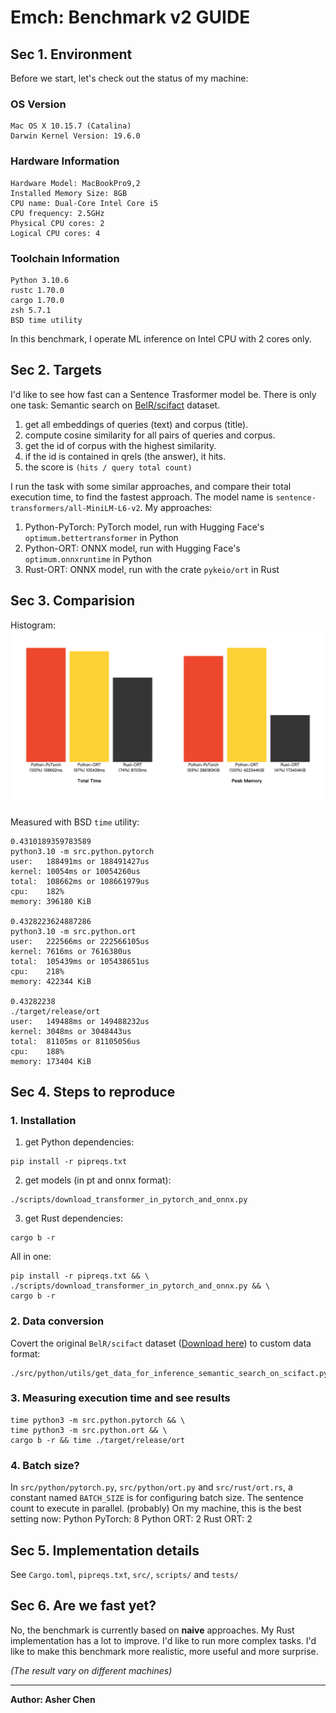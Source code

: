 # Emch: Benchmark v2 GUIDE

## Sec 1. Environment
Before we start, let's check out the status of my machine:

### OS Version
```
Mac OS X 10.15.7 (Catalina)
Darwin Kernel Version: 19.6.0
```

### Hardware Information
```
Hardware Model: MacBookPro9,2
Installed Memory Size: 8GB
CPU name: Dual-Core Intel Core i5
CPU frequency: 2.5GHz
Physical CPU cores: 2
Logical CPU cores: 4
```

### Toolchain Information
```
Python 3.10.6
rustc 1.70.0
cargo 1.70.0
zsh 5.7.1
BSD time utility
```

In this benchmark, I operate ML inference on Intel CPU with 2 cores only.

## Sec 2. Targets
I'd like to see how fast can a Sentence Trasformer model be.
There is only one task: Semantic search on [BelR/scifact](https://huggingface.co/datasets/BeIR/scifact) dataset.
1. get all embeddings of queries (text) and corpus (title).
2. compute cosine similarity for all pairs of queries and corpus.
3. get the id of corpus with the highest similarity.
4. if the id is contained in qrels (the answer), it hits.
5. the score is `(hits / query total count)`

I run the task with some similar approaches, and compare their total execution time, to find the fastest approach.
The model name is `sentence-transformers/all-MiniLM-L6-v2`.
My approaches:
1. Python-PyTorch: PyTorch model, run with Hugging Face's `optimum.bettertransformer` in Python
2. Python-ORT: ONNX model, run with Hugging Face's `optimum.onnxruntime` in Python
3. Rust-ORT: ONNX model, run with the crate `pykeio/ort` in Rust

## Sec 3. Comparision
Histogram:
![Benchmark HTML Screenshot](./docs/imgs/benchmark-html.png)

Measured with BSD `time` utility:
```log
0.4310189359783589
python3.10 -m src.python.pytorch
user:   188491ms or 188491427us
kernel: 10054ms or 10054260us
total:  108662ms or 108661979us
cpu:    182%
memory: 396180 KiB

0.4328223624887286
python3.10 -m src.python.ort
user:   222566ms or 222566105us
kernel: 7616ms or 7616380us
total:  105439ms or 105438651us
cpu:    218%
memory: 422344 KiB

0.43282238
./target/release/ort
user:   149488ms or 149488232us
kernel: 3048ms or 3048443us
total:  81105ms or 81105056us
cpu:    188%
memory: 173404 KiB
```

## Sec 4. Steps to reproduce

### 1. Installation
1. get Python dependencies:
```
pip install -r pipreqs.txt
```

2. get models (in pt and onnx format):
```
./scripts/download_transformer_in_pytorch_and_onnx.py
```

3. get Rust dependencies:
```
cargo b -r
```

All in one:
```
pip install -r pipreqs.txt && \
./scripts/download_transformer_in_pytorch_and_onnx.py && \
cargo b -r
```

### 2. Data conversion
Covert the original `BelR/scifact` dataset ([Download here](https://public.ukp.informatik.tu-darmstadt.de/thakur/BEIR/datasets/scifact.zip)) to custom data format:
```
./src/python/utils/get_data_for_inference_semantic_search_on_scifact.py
```

### 3. Measuring execution time and see results
```
time python3 -m src.python.pytorch && \
time python3 -m src.python.ort && \
cargo b -r && time ./target/release/ort
```

### 4. Batch size?
In `src/python/pytorch.py`, `src/python/ort.py` and `src/rust/ort.rs`, a constant named `BATCH_SIZE` is for configuring batch size. The sentence count to execute in parallel. (probably)
On my machine, this is the best setting now:
Python PyTorch: 8
Python ORT: 2
Rust ORT: 2

## Sec 5. Implementation details
See `Cargo.toml`, `pipreqs.txt`, `src/`, `scripts/` and `tests/`

## Sec 6. Are we fast yet?
No, the benchmark is currently based on **naive** approaches. My Rust implementation has a lot to improve. I'd like to run more complex tasks. I'd like to make this benchmark more realistic, more useful and more surprise.

*(The result vary on different machines)*

---
**Author: Asher Chen**
